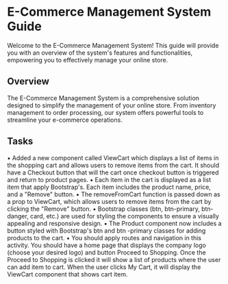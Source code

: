 # E-Commerce Management System Guide
Welcome to the E-Commerce Management System! This guide will provide you with an overview of the system's features and functionalities, empowering you to effectively manage your online store.

## Overview
The E-Commerce Management System is a comprehensive solution designed to simplify the management of your online store. From inventory management to order processing, our system offers powerful tools to streamline your e-commerce operations.

## Tasks
▪ Added a new component called ViewCart which displays a list of items in the shopping cart and
  allows users to remove items from the cart. It should have a Checkout button that will the cart
  once checkout button is triggered and return to product pages.
▪ Each item in the cart is displayed as a list item that apply Bootstrap's. Each item includes the
  product name, price, and a "Remove" button.
▪ The removeFromCart function is passed down as a prop to ViewCart, which allows users to
  remove items from the cart by clicking the "Remove" button.
▪ Bootstrap classes (btn, btn-primary, btn-danger, card, etc.) are used for styling the components to
  ensure a visually appealing and responsive design.
▪ The Product component now includes a button styled with Bootstrap's btn and btn -primary
  classes for adding products to the cart.
▪ You should apply routes and navigation in this activity. You should have a home page that
  displays the company logo (choose your desired logo) and button Proceed to Shopping. Once the
  Proceed to Shopping is clicked it will show a list of products where the user can add item to cart.
  When the user clicks My Cart, it will display the ViewCart component that shows cart item.
